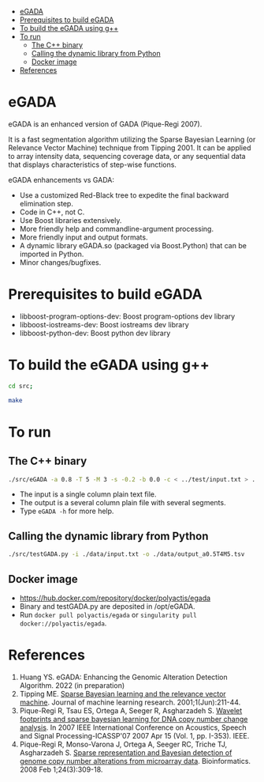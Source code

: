 - [eGADA](#egada)
- [Prerequisites to build eGADA](#prerequisites-to-build-egada)
- [To build the eGADA using g++](#to-build-the-egada-using-g)
- [To run](#to-run)
  - [The C++ binary](#the-c-binary)
  - [Calling the dynamic library from Python](#calling-the-dynamic-library-from-python)
  - [Docker image](#docker-image)
- [References](#references)

# eGADA

eGADA is an enhanced version of GADA (Pique-Regi 2007).

It is a fast segmentation algorithm utilizing the Sparse Bayesian Learning (or Relevance Vector Machine) technique from Tipping 2001. It can be applied to array intensity data, sequencing coverage data, or any sequential data that displays characteristics of step-wise functions.

eGADA enhancements vs GADA:

- Use a customized Red-Black tree to expedite the final backward elimination step.
- Code in C++, not C.
- Use Boost libraries extensively.
- More friendly help and commandline-argument processing.
- More friendly input and output formats.
- A dynamic library eGADA.so (packaged via Boost.Python) that can be imported in Python.
- Minor changes/bugfixes.

# Prerequisites to build eGADA

- libboost-program-options-dev: Boost program-options dev library
- libboost-iostreams-dev: Boost iostreams dev library
- libboost-python-dev: Boost python dev library


# To build the eGADA using g++


```bash
cd src;

make
```


# To run

## The C++ binary

```bash
./src/eGADA -a 0.8 -T 5 -M 3 -s -0.2 -b 0.0 -c < ../test/input.txt > ../test/output2.txt  
```
- The input is a single column plain text file.
- The output is a several column plain file with several segments.
- Type ```eGADA -h``` for more help.

## Calling the dynamic library from Python

```bash
./src/testGADA.py -i ./data/input.txt -o ./data/output_a0.5T4M5.tsv
```
## Docker image

- https://hub.docker.com/repository/docker/polyactis/egada
- Binary and testGADA.py are deposited in /opt/eGADA.
- Run ```docker pull polyactis/egada``` or ```singularity pull docker://polyactis/egada```.
# References

1. Huang YS. eGADA: Enhancing the Genomic Alteration Detection Algorithm. 2022 (in preparation)
2. Tipping ME. [Sparse Bayesian learning and the relevance vector machine](https://www.jmlr.org/papers/volume1/tipping01a/tipping01a.pdf). Journal of machine learning research. 2001;1(Jun):211-44.
3. Pique-Regi R, Tsau ES, Ortega A, Seeger R, Asgharzadeh S. [Wavelet footprints and sparse bayesian learning for DNA copy number change analysis](https://ieeexplore.ieee.org/abstract/document/4217089). In 2007 IEEE International Conference on Acoustics, Speech and Signal Processing-ICASSP'07 2007 Apr 15 (Vol. 1, pp. I-353). IEEE.
4. Pique-Regi R, Monso-Varona J, Ortega A, Seeger RC, Triche TJ, Asgharzadeh S. [Sparse representation and Bayesian detection of genome copy number alterations from microarray data](https://academic.oup.com/bioinformatics/article/24/3/309/253648). Bioinformatics. 2008 Feb 1;24(3):309-18.
